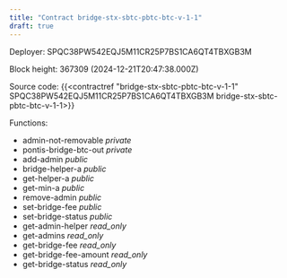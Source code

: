 ```yaml
---
title: "Contract bridge-stx-sbtc-pbtc-btc-v-1-1"
draft: true
---
```

Deployer: SPQC38PW542EQJ5M11CR25P7BS1CA6QT4TBXGB3M


 



Block height: 367309 (2024-12-21T20:47:38.000Z)

Source code: {{<contractref "bridge-stx-sbtc-pbtc-btc-v-1-1" SPQC38PW542EQJ5M11CR25P7BS1CA6QT4TBXGB3M bridge-stx-sbtc-pbtc-btc-v-1-1>}}

Functions:

* admin-not-removable _private_
* pontis-bridge-btc-out _private_
* add-admin _public_
* bridge-helper-a _public_
* get-helper-a _public_
* get-min-a _public_
* remove-admin _public_
* set-bridge-fee _public_
* set-bridge-status _public_
* get-admin-helper _read_only_
* get-admins _read_only_
* get-bridge-fee _read_only_
* get-bridge-fee-amount _read_only_
* get-bridge-status _read_only_
